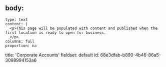 body:
  -
    type: text
    content: |
      <p>This page will be populated with content and published when the first location is ready to open for business.
      </p>
    columns: full
    proportion: na
title: 'Corporate Accounts'
fieldset: default
id: 68e3dfab-b890-4b46-86a5-3098994153a6
